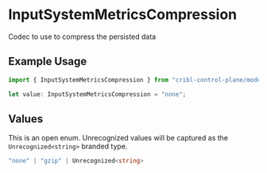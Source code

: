 # InputSystemMetricsCompression

Codec to use to compress the persisted data

## Example Usage

```typescript
import { InputSystemMetricsCompression } from "cribl-control-plane/models";

let value: InputSystemMetricsCompression = "none";
```

## Values

This is an open enum. Unrecognized values will be captured as the `Unrecognized<string>` branded type.

```typescript
"none" | "gzip" | Unrecognized<string>
```